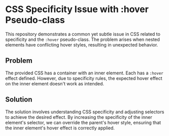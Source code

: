 # CSS Specificity Issue with :hover Pseudo-class

This repository demonstrates a common yet subtle issue in CSS related to specificity and the `:hover` pseudo-class. The problem arises when nested elements have conflicting hover styles, resulting in unexpected behavior.

## Problem

The provided CSS has a container with an inner element. Each has a `:hover` effect defined. However, due to specificity rules, the expected hover effect on the inner element doesn't work as intended.

## Solution

The solution involves understanding CSS specificity and adjusting selectors to achieve the desired effect. By increasing the specificity of the inner element's selector, we can override the parent's hover style, ensuring that the inner element's hover effect is correctly applied.